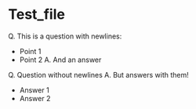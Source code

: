 # Test_file

Q. This is a question with newlines:
* Point 1
* Point 2
A. And an answer

Q. Question without newlines
A. But answers with them!
* Answer 1
* Answer 2
<!-- BearID:03927591-B032-4599-90FC-E1F6179D6529-14366-0000028A1B470030 -->
<!-- BearID:03927591-B032-4599-90FC-E1F6179D6529-14366-0000028A1B470030 -->
<!-- BearID:03927591-B032-4599-90FC-E1F6179D6529-14366-0000028A1B470030 -->
<!-- BearID:03927591-B032-4599-90FC-E1F6179D6529-14366-0000028A1B470030 -->
<!-- BearID:03927591-B032-4599-90FC-E1F6179D6529-14366-0000028A1B470030 -->
<!-- BearID:03927591-B032-4599-90FC-E1F6179D6529-14366-0000028A1B470030 -->
<!-- {BearID:57a596cc5512b2466c97dda139237ebe755f592453824bb38c2664f8e27ac604} -->